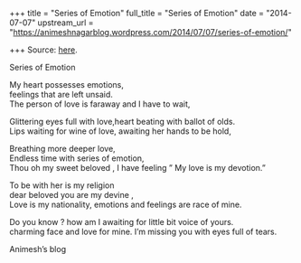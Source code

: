 +++
title = "Series of Emotion"
full_title = "Series of Emotion"
date = "2014-07-07"
upstream_url = "https://animeshnagarblog.wordpress.com/2014/07/07/series-of-emotion/"

+++
Source: [here](https://animeshnagarblog.wordpress.com/2014/07/07/series-of-emotion/).

Series of Emotion

My heart possesses emotions,  
feelings that are left unsaid.  
The person of love is faraway and I have to wait,

Glittering eyes full with love,heart beating with ballot of olds.  
Lips waiting for wine of love, awaiting her hands to be hold,

Breathing more deeper love,  
Endless time with series of emotion,  
Thou oh my sweet beloved , I have feeling ” My love is my devotion.”

To be with her is my religion  
dear beloved you are my devine ,  
Love is my nationality, emotions and feelings are race of mine.

Do you know ? how am I awaiting for little bit voice of yours.  
charming face and love for mine. I’m missing you with eyes full of
tears.

Animesh’s blog

